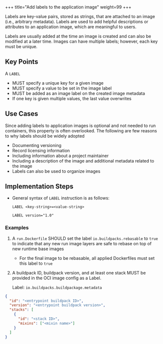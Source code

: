 +++
title="Add labels to the application image"
weight=99
+++

<!--more-->

Labels are key-value pairs, stored as strings, that are attached to an image (i.e., arbitrary metadata). Labels are used to add helpful descriptions or attributes to an application image, which are meaningful to users.

Labels are usually added at the time an image is created and can also be modified at a later time. Images can have multiple labels; however, each key must be unique.

## Key Points

A `LABEL`

* MUST specify a unique key for a given image
* MUST specify a value to be set in the image label  
* MUST be added as an image label on the created image metadata
* If one key is given multiple values, the last value overwrites  

## Use Cases

Since adding labels to application images is optional and not needed to run containers, this property is often overlooked. The following are few reasons to why labels should be widely adopted  

* Documenting versioning
* Record licensing information
* Including information about a project maintainer
* Including a description of the image and  additional metadata related to the image
* Labels can also be used to organize images  

## Implementation Steps

* General syntax of `LABEL` instruction is as follows:

    `LABEL <key-string>=<value-string>`

    `LABEL version="1.0"`

### Examples  

1. A `run.Dockerfile` SHOULD set the label `io.buildpacks.rebasable` to `true` to indicate that any new run image layers are safe to rebase on top of new runtime base images

    * For the final image to be rebasable, all applied Dockerfiles must set this label to `true`

2. A buildpack ID, buildpack version, and at least one stack MUST be provided in the OCI image config as a Label.

    Label: `io.buildpacks.buildpackage.metadata`

```json
{
  "id": "<entrypoint buildpack ID>",
  "version": "<entrypoint buildpack version>",
  "stacks": [
    {
      "id": "<stack ID>",
      "mixins": ["<mixin name>"]
    }
  ]
}
```
